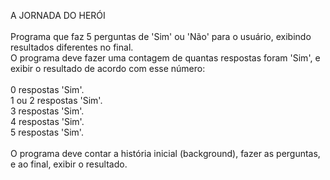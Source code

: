A JORNADA DO HERÓI
<br><br>
Programa que faz 5 perguntas de 'Sim' ou 'Não' para o usuário, exibindo resultados diferentes no final.<br>
O programa deve fazer uma contagem de quantas respostas foram 'Sim', e exibir o resultado de acordo com esse número:
<br><br>
0 respostas 'Sim'.<br>
1 ou 2 respostas 'Sim'.<br>
3 respostas 'Sim'.<br>
4 respostas 'Sim'.<br>
5 respostas 'Sim'.<br><br>
O programa deve contar a história inicial (background), fazer as perguntas, e ao final, exibir o resultado.
